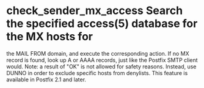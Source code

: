 # check_sender_mx_access  Search the specified access(5) database for the MX hosts for
the MAIL FROM domain, and execute the corresponding action.  If no
MX record is found, look up A or AAAA records, just like the Postfix
SMTP client would. Note:
a result of "OK" is not allowed for safety reasons. Instead, use
DUNNO in order to exclude specific hosts from denylists.  This
feature is available in Postfix 2.1 and later. 